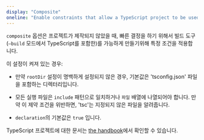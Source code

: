 ```yaml
---
display: "Composite"
oneline: "Enable constraints that allow a TypeScript project to be used with project references."
---
```


`composite` 옵션은 프로젝트가 제작되지 않았을 때, 빠른 결정을 하기 위해서 빌드 도구(`—build` 모드에서 TypeScript를 포함한)를 가능하게 만들기위해 특정 조건을 적용합니다.

이 설정이 켜져 있는 경우:

- 만약 `rootDir` 설정이 명백하게 설정되지 않은 경우, 기본값은 'tsconfig.json' 파일을 포함하는 디렉터리입니다.

- 모든 실행 파일은 `include` 패턴으로 일치하거나 `파일` 배열에 나열되어야 합니다. 만약 이 제약 조건을 위반하면, 'tsc'는 지정되지 않은 파일을 알려줍니다.

- `declaration`의 기본값은 `true` 입니다.

TypeScript 프로젝트에 대한 문서는 [the handbook](https://www.typescriptlang.org/docs/handbook/project-references.html)에서 확인할 수 있습니다.
